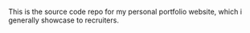This is the source code repo for my personal portfolio website, which i generally showcase to recruiters.